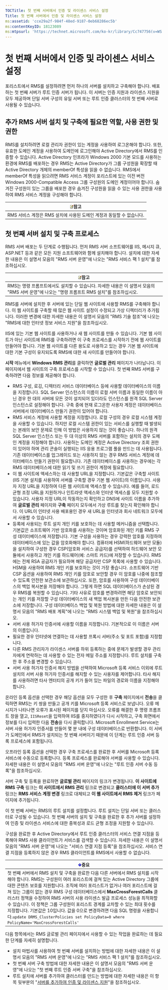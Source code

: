 ```yaml
---
TOCTitle: 첫 번째 서버에서 인증 및 라이센스 서비스 설정
Title: 첫 번째 서버에서 인증 및 라이센스 서비스 설정
ms:assetid: 'cce29a2f-984f-48ed-9187-0eb68286ec5b'
ms:contentKeyID: 18123089
ms:mtpsurl: 'https://technet.microsoft.com/ko-kr/library/Cc747756(v=WS.10)'
---
```


첫 번째 서버에서 인증 및 라이센스 서비스 설정
=============================================

포리스트에서 RMS를 설정하려면 먼저 하나의 서버를 설치하고 구축해야 합니다. 배포하는 첫 번째 서버가 루트 인증 서버가 됩니다. 이 서버는 인증 지원과 라이센스 지원을 모두 제공하며 단일 서버 구성의 유일 서버 또는 루트 인증 클러스터의 첫 번째 서버로 사용될 수 있습니다.

추가 RMS 서버 설치 및 구축에 필요한 역할, 사용 권한 및 권한
-----------------------------------------------------------

RMS를 설치하려면 로컬 관리자 권한이 있는 계정을 사용하여 로그온해야 합니다. 또한, 유효한 도메인 계정을 사용하여 도메인에 로그인해야 Active Directory에서 RMS를 인증할 수 있습니다. Active Directory 인프라가 Windows 2000 기본 모드를 사용하는 환경에 RMS를 배포하는 경우 RMS는 Active Directory가 그룹 구성원을 확장할 때 Active Directory 개체의 memberOf 특성을 읽을 수 없습니다. RMS에서 memberOf 특성을 읽으려면 RMS 서비스 계정이 포리스트에 있는 이전 버전 Windows 2000-Compatible Access 그룹 구성원의 도메인 계정이어야 합니다. 숨겨진 구성원이 있는 그룹을 배포한 경우 숨겨진 구성원을 읽을 수 있는 사용 권한을 사용하여 RMS 서비스 계정을 구성해야 합니다.

| ![](images/Cc747756.note(WS.10).gif)참고 |
|-----------------------------------------------------------------------|
| RMS 서비스 계정은 RMS 설치에 사용된 도메인 계정과 동일할 수 없습니다. |

첫 번째 서버 설치 및 구축 프로세스
----------------------------------

RMS 서버 배포는 두 단계로 수행됩니다. 먼저 RMS 서버 소프트웨어를 IIS, 메시지 큐, ASP.NET 등과 같은 모든 지원 소프트웨어와 함께 설치해야 합니다. 설치에 대한 자세한 내용은 이 설명서 모음의 "RMS 서버 운영"에 나오는 "RMS 서비스 팩 1 설치"를 참조하십시오.

| ![](images/Cc747756.note(WS.10).gif)참고                                                                          |
|------------------------------------------------------------------------------------------------------------------------------------------------|
| RMS는 명령 프롬프트에서도 설치할 수 있습니다. 자세한 내용은 이 설명서 모음의 "RMS 서버 운영"에 나오는 "명령 프롬프트 RMS 설치"를 참조하십시오. |

RMS를 서버에 설치한 후 서버에 있는 단일 웹 사이트에 사용할 RMS를 구축해야 합니다. 이 웹 사이트를 구축할 때 많은 웹 사이트 설정이 수정되고 가상 디렉터리가 추가됩니다. 이러한 변경에 대한 자세한 내용은 이 설명서 모음의 "RMS 기술 참조"에 나오는 "RMS에 대한 인터넷 정보 서비스 지원"을 참조하십시오.

IIS에 있는 기본 웹 사이트를 사용하거나 새 웹 사이트를 만들 수 있습니다. 기본 웹 사이트가 아닌 사이트에 RMS를 구축하려면 이 구축 프로세스를 시작하기 전에 웹 사이트를 만들어야 합니다. 기본 웹 사이트를 다른 용도로 사용하고 있는 경우 기본 웹 사이트에 대한 기본 구성이 유지되도록 RMS에 대한 새 사이트를 만들어야 합니다.

**시작** 메뉴에서 **Windows RMS 관리**를 클릭하면 **글로벌 관리** 페이지가 나타납니다. 이 페이지에서 웹 사이트의 구축 프로세스를 시작할 수 있습니다. 첫 번째 RMS 서버를 구축하려면 다음 정보를 제공해야 합니다.

-   RMS 구성, 로깅, 디렉터리 서비스 데이터베이스 등에 사용할 데이터베이스의 이름을 지정합니다.
    SQL Server 인스턴스의 이름이 로컬 서버 이름과 동일한 이름이 아닌 경우 한 대의 서버에 모든 것이 설치되어 있더라도 인스턴스를 원격 SQL Server 인스턴스로 설정해야 합니다.
    구축 중에 현재 로그온한 사용자 계정은 데이터베이스 서버에서 데이터베이스 만들기 권한이 있어야 합니다.
-   RMS 서비스 계정에 사용할 계정을 지정합니다. 로컬 구성의 경우 로컬 시스템 계정을 사용할 수 있습니다. 하지만 로컬 시스템 권한이 있는 서비스를 실행할 때 발생되는 본래의 보안 문제로 인해 이 방법은 사용하지 않는 것이 좋습니다.
    하나의 원격 SQL Server 인스턴스 또는 두 대 이상의 RMS 서버를 포함하는 설치의 경우 도메인 계정을 지정해야 합니다. 사용하는 도메인 계정은 Active Directory 조회 권한이 있어야 하며 관리 콘솔이 실행되는 IIS 응용 프로그램 풀을 만드는 데 사용됩니다. 기존 데이터베이스를 업그레이드 또는 사용하지 않는 경우 RMS 서비스 계정에 데이터베이스 만들기 권한이 필요합니다. 기존 데이터베이스를 사용하는 경우에는 각 RMS 데이터베이스에 대한 읽기 및 쓰기 권한이 계정에 필요합니다.
-   이 웹 사이트에 액세스하는 데 사용할 URL을 지정합니다. 기본값은 구축할 사이트(IIS 기본 설치를 사용하여 서버를 구축할 경우 기본 웹 사이트)의 이름입니다. 사용자 지정 URL을 지정하여 다른 웹 사이트에 액세스할 수 있습니다. 예를 들어, 로드 균형 조정 URL을 지원하거나 인트라넷 액세스와 인터넷 액세스를 모두 지원할 수 있습니다. 사용자 지정 URL이 작동하는지 확인하고 DNS에 사이트 이름을 추가하여 **글로벌 관리** 페이지와 **구축** 페이지 모두에서 가상 루트를 찾는지 확인해야 합니다. 이 URL이 인터넷 사용 배포용인 경우 새 URL을 인터넷과 회사 네트워크 모두에서 사용할 수 있습니다.
-   등록에 사용되는 루트 설치 개인 키를 보호하는 데 사용할 메커니즘을 선택합니다. 기본값은 소프트웨어 기반 암호화를 사용하는 것이며 암호화된 개인 키를 RMS 구성 데이터베이스에 저장합니다. 기본 구성을 사용하는 경우 강력한 암호를 지정하여 데이터베이스에 있는 값을 암호화해야 합니다.
    컴퓨터에 HSM(하드웨어 보안 모듈)을 설치하여 구성한 경우 CSP(암호화 서비스 공급자)를 선택하여 하드웨어 보안 모듈에서 사용하고 개인 키를 하드웨어(예: 스마트 카드)에 저장할 수 있습니다. RMS에는 전체 RSA 공급자가 필요하며 해당 공급자만 CSP 목록에 사용할 수 있습니다. HSM을 사용하여 RMS 개인 키를 보호하는 것이 가장 좋습니다.
    소프트웨어 기반 CSP 옵션을 사용하여 RMS 개인 키를 암호로 보안할 경우 이 암호를 나중에 참조할 수 있도록 안전한 보관소에 보관하십시오. 또한, 암호를 사용하여 구성 데이터베이스의 백업 복사본을 저장해야 합니다. 그렇게 하면 SQL 데이터베이스가 손상된 경우 RMS를 복원할 수 있습니다. 기타 사유로 암호를 변경하려면 해당 암호로 보안되는 개인 키를 저장할 구성 데이터베이스의 새 백업 복사본을 만든 다음 안전한 보관소에 저장합니다. 구성 데이터베이스 백업 및 복원 방법에 대한 자세한 내용은 이 설명서 모음의 "RMS 배포 계획"에 나오는 "RMS 시스템 백업 및 복원"을 참조하십시오.
-   서버 사용 허가자 인증서에 사용할 이름을 지정합니다. 기본적으로 이 이름은 서버의 이름입니다.
-   필요한 경우 인터넷에 연결하는 데 사용할 프록시 서버(주소 및 포트 포함)를 지정합니다.
-   다른 RMS 관리자가 라이센스 서버를 하위 등록하는 중에 문제가 발생할 경우 관리자에게 연락하는 데 사용할 수 있는 전자 메일 주소를 지정합니다. 루트 설치를 구축한 후 주소를 변경할 수 있습니다.
-   서버 사용 허가자 인증서 해지 방법을 선택하여 Microsoft 등록 서비스 이외에 루트 설치의 서버 사용 허가자 인증서를 해지할 수 있는 사용자를 제어합니다. 타사 해지를 사용하려면 타사 엔터티의 공개 키가 들어 있는 파일의 경로와 이름을 지정해야 합니다.

온라인 등록 옵션을 선택한 경우 해당 옵션을 모두 구성한 후 **구축** 페이지에서 **전송**을 클릭하면 RMS는 키 쌍을 만들고 공개 키를 Microsoft 등록 서비스로 보냅니다. 오류 메시지가 나타나면 오류가 표시된 페이지를 닫지 마십시오. 오류를 해결한 후 명령 프롬프트 창을 열고, `IISReset`을 입력하여 IIS를 중지하였다가 다시 시작하고, 구축 화면에서 정보를 다시 입력한 다음 **전송**을 다시 클릭합니다. Microsoft Enrollment Service는 서버 사용 허가자 인증서를 만들어 몇 분 내에 구성 데이터베이스로 반환합니다. 이 서버가 도메인에서 RMS가 설치되는 첫 번째 서버이기 때문에 이 단계는 루트 인증 서버 등록 프로세스에 포함됩니다.

오프라인 등록 옵션을 선택한 경우 구축 프로세스를 완료한 후 서버를 Microsoft 등록 서비스에 수동으로 등록합니다. 등록 프로세스를 완료해야 서버를 사용할 수 있습니다. 자세한 내용은 이 설명서 모음의 "RMS 서버 운영"에 나오는 "루트 인증 서버 수동 등록"을 참조하십시오.

서버 구축 및 등록을 완료하면 **글로벌 관리** 페이지의 링크가 변경됩니다. **이 사이트에 RMS 구축** 링크는 **이 사이트에서 RMS 관리** 링크로 변경되고 **클러스터에 이 서버 추가** 링크는 **RMS 서비스 계정 변경** 링크로 대체되고 **이 웹 사이트에서 RMS 제거** 링크가 페이지에 추가됩니다.

이 첫 번째 서버는 RMS의 루트 설치를 설정합니다. 루트 설치는 단일 서버 또는 클러스터로 구성될 수 있습니다. 첫 번째 서버의 설치 및 구축을 완료한 후 추가 서버를 설정하여 인증 및 라이센스 서비스에 대한 중복성과 로드 균형 조정을 지원할 수 있습니다.

구성을 완료한 후 Active Directory에서 루트 인증 클러스터의 서비스 연결 지점을 등록해야 RMS 사용 클라이언트가 서비스를 검색할 수 있습니다. 자세한 내용은 이 설명서 모음의 "RMS 서버 운영"에 나오는 "서비스 연결 지점 등록"을 참조하십시오. 서비스 연결 지점을 등록하지 않은 경우 RMS 클라이언트를 RMS에서 사용할 수 없습니다.

| ![](images/Cc747756.Important(WS.10).gif)중요                                                                                                                                                                                                                                                                                                                                                                                                                                                                                                                                                                                 |
|------------------------------------------------------------------------------------------------------------------------------------------------------------------------------------------------------------------------------------------------------------------------------------------------------------------------------------------------------------------------------------------------------------------------------------------------------------------------------------------------------------------------------------------------------------------------------------------------------------------------------------------------------------|
| 첫 번째 서버에서 RMS 설치 및 구축을 완료한 다음 다른 서버에서 RMS 설치를 시작해야 합니다. RMS는 구성원이 여러 포리스트에 걸쳐 있는 Active Directory 그룹에 대한 콘텐츠 보호를 지원합니다. 조직에 여러 포리스트가 없거나 여러 포리스트에 걸쳐 있는 그룹이 없는 경우 RMS 구성 데이터베이스에서 **MaxCrossForestCalls** 클러스터 정책을 수정하여 RMS 서버의 사용 라이센스 발급 프로세스 성능을 최적화할 수 있습니다. 이 정책은 그룹 구성원이 포리스트 경계를 교차할 수 있는 최대 횟수를 지정합니다. 기본값은 10입니다. 값을 0으로 변경하려면 다음 SQL 명령을 사용합니다.`update DRMS_ClusterPolicies set PolicyData=0 where PolicyName='MaxCrossForestCalls'` |

다음 항목에서는 RMS 글로벌 관리 페이지에서 사용할 수 있는 작업을 완료하는 데 필요한 단계를 자세히 설명합니다.

-   설치 마법사를 사용하여 첫 번째 서버를 설치하는 방법에 대한 자세한 내용은 이 설명서 모음의 "RMS 서버 운영"에 나오는 "RMS 서비스 팩 1 설치"를 참조하십시오.
-   첫 번째 서버 구축 방법에 대한 자세한 내용은 이 설명서 모음의 "RMS 서버 운영"에 나오는 "첫 번째 루트 인증 서버 구축"을 참조하십시오.
-   루트 설치에 서버를 추가하여 클러스터를 만드는 방법에 대한 자세한 내용은 이 항목 뒷부분의 "[서버를 추가하여 인증 및 라이센스 지원](https://technet.microsoft.com/089ceb62-2a96-444f-ab42-1d5deaabd0c3)"을 참조하십시오.
